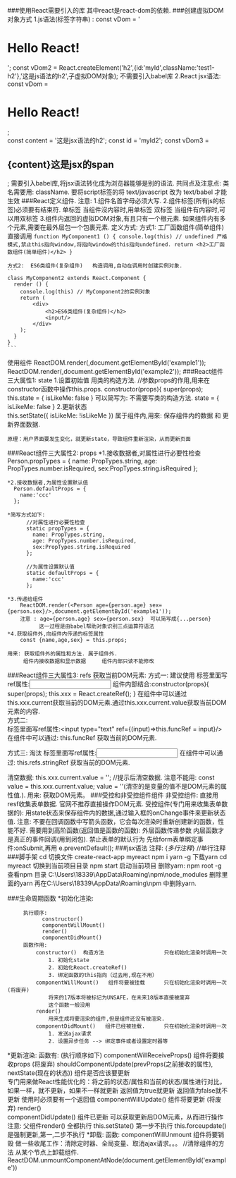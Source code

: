  ###使用React需要引入的库
    <script src="../js/react.development.js"></script>
    <script src="../js/react-dom.development.js"></script>
    <script src="../js/babel.min.js"></script>
    其中react是react-dom的依赖.
 ###创建虚拟DOM对象方式
   1.js语法(标签字符串) : 
       const vDom = '<h1>Hello React!</h1>'; 
       const vDom2 = React.createElement('h2',{id:'myId',className:'test1-h2'},'这是js语法的h2',子虚拟DOM对象);
        不需要引入babel库
   2.React jsx语法: 
       const vDom = <h1>Hello React!</h1>;  
       const content = '这是jsx语法的h2';
       const  id = 'myId2';
       const  vDom3 = <h2 id={id}>{content}<span>这是jsx的span</span></h2>;
       需要引入babel库,将jsx语法转化成为浏览器能够是别的语法.
   共同点及注意点: 
     类名需要用: className.
     要将script标签的将 text/javascript 改为 text/babel 才能生效
 ###React定义组件.
 注意: 1.组件名首字母必须大写.
           2.组件标签(所有js的标签)必须要有结束符.
                单标签  <xx  />    当组件沒内容时,用单标签
                双标签  <xx></xx>   当组件有内容时,可以用双标签
           3.组件内返回的虚拟DOM对象,有且只有一个根元素.
               如果组件内有多个元素,需要在最外层包一个包裹元素.
 定义方式:
    方式1: 工厂函数组件(简单组件)   直接调用
    ```
    function MyComponent1 () {
      console.log(this) // undefined 严格模式,禁止this指向window,将指向window的this指向undefined.
      return <h2>工厂函数组件(简单组件)</h2>
    }
    ```
    
    方式2:  ES6类组件(复杂组件)   构造调用,自动在调用时创建实例对象.
    ```
    class MyComponent2 extends React.Component {
      render () {
        console.log(this) // MyComponent2的实例对象
        return (
            <div>
                <h2>ES6类组件(复杂组件)</h2>
                <input/>
            </div>
        );
      }
    }
    ```
 使用组件
    ReactDOM.render(<MyComponent1></MyComponent1>,document.getElementById('example1'));
    ReactDOM.render(<MyComponent2 />,document.getElementById('example2'));
###React组件三大属性1: state
   1.设置初始值
    用类的构造方法.  //参数props的作用,用来在constructor函数中操作this.props.
        constructor(props){
          super(props);
          this.state = {
            isLikeMe: false
          }
    可以简写为: 不需要写类的构造方法.
           state = {
             isLikeMe: false
           }
    2.更新状态  
     this.setState({
          isLikeMe: !isLikeMe
     })
    属于组件内,用來: 保存组件内的数据  和  更新界面数据.
    
    原理：用户界面要发生变化，就更新state，导致组件重新渲染，从而更新页面
###React组件三大属性2: props
    *1.接收数据者,对属性进行必要性检查
      Person.propTypes = {
        name: PropTypes.string,
        age: PropTypes.number.isRequired,
        sex:PropTypes.string.isRequired
      };
    
    *2.接收数据者,为属性设置默认值
      Person.defaultProps = {
        name:'ccc'
      };
      
    *简写方式如下:
          //对属性进行必要性检查
          static propTypes = {
            name: PropTypes.string,
            age: PropTypes.number.isRequired,
            sex:PropTypes.string.isRequired
          };
      
          //为属性设置默认值
          static defaultProps = {
            name:'ccc'
          };
    
    *3.传递给组件
        ReactDOM.render(<Person age={person.age} sex={person.sex}/>,document.getElementById('example1'));
        注意 : age={person.age} sex={person.sex}  可以简写成{...person}
              这一过程是由babel帮助对象识别三点运算符语法
    *4.获取组件外,向组件内传递的标签属性
        const {name,age,sex} = this.props;
    
    用来: 获取组件外的属性和方法. 属于组件外.
         组件内接收数据和显示数据     组件内部只读不能修改
###React组件三大属性3: refs
获取当前DOM元素:
方式一:   建议使用
      标签里面写ref属性:<input type="text" ref={this.xxx}/>
      组件内部结合:constructor(props){
            super(props);
        this.xxx = React.createRef();
      }
      在组件中可以通过this.xxx.current获取当前的DOM元素.通过this.xxx.current.value获取当前DOM元素的内容.  
方式二:  
    标签里面写ref属性:<input type="text" ref={(input)=>this.funcRef = input}/>&nbsp;&nbsp;
    在组件中可以通过: this.funcRef 获取当前的DOM元素.

方式三:   淘汰
      标签里面写ref属性:<input type="text" ref="stringRef"/>
      在组件中可以通过: this.refs.stringRef 获取当前的DOM元素.

清空数据:
    this.xxx.current.value = ''; //提示后清空数据. 
    注意不能用:
        const value = this.xxx.current.value;
        value = ''(清空的是变量的值不是DOM元素的属性值.).
  用来: 获取DOM元素。
###受控和非受控组件组件
   非受控组件: 直接用resf收集表单数据. 官网不推荐直接操作DOM元素.
   受控组件(专门用来收集表单数据的): 
        用state状态来保存组件内的数据,通过输入框的onChange事件来更新状态值.
        注意: 不要在回调函数中写箭头函数，它会每次渲染时重新创建新的函数，性能不好.
        需要用到高阶函数(返回值是函数的函数): 外层函数传递参数  内层函数才是真正的事件回调(用到闭包).
   禁止表单的默认行为
       先给form表单绑定事件:onSubmit,再用 e.preventDefault();
###jsx语法
 注释: {*多行注释*}
       //单行注释
###脚手架
   cd 切换文件
   create-react-app  myreact
   npm  i  yarn  -g   下载yarn
   cd  myreact      切换到当前项目目录
   npm start    启动当前项目
删除yarn: 
   npm root -g   查看npm 目录
   C:\Users\18339\AppData\Roaming\npm\node_modules
   删除里面的yarn
   再在C:\Users\18339\AppData\Roaming\npm 中删除yarn.

###生命周期函数
   *初始化渲染: 
   ```
        执行顺序:
              constructor()
              componentWillMount()
              render()
              componentDidMount()
        函数作用:
            constructor()  构造方法                   只在初始化渲染时调用一次
                1. 初始化state
                2. 初始化React.createRef()
                3. 绑定函数的this指向（过去用,现在不用）
            componentWillMount()   组件将要被挂载      只在初始化渲染时调用一次 (将废弃)
                将来的17版本将被标记为UNSAFE，在未来18版本直接被废弃
                这个函数一般没用
            render()  
                用来生成将要渲染的组件,但是组件还没有被渲染.
            componentDidMount()   组件已经被挂载.      只在初始化渲染时调用一次
                1. 发送ajax请求
                2. 设置异步任务 --> 绑定事件或者设置定时器等
   ```
   *更新渲染:
        函数有:  (执行顺序如下)
            componentWillReceiveProps()   组件将要接收props  (将废弃)
            shouldComponentUpdate(prevProps(之前接收的属性), nextState(现在的状态))       组件是否应该要更新       
                专门用来做React性能优化的：将之前的状态/属性和当前的状态/属性进行对比，如果一样，就不更新，如果不一样就更新
                        返回值为true就更新
                        返回值为false就不更新
                使用时必须要有一个返回值
            componentWillUpdate()         组件将要更新  (将废弃)
            render()        
            componentDidUpdate()          组件已更新
                可以获取更新后DOM元素，从而进行操作
        注意: 父组件render() 全都执行
              this.setState() 第一步不执行
              this.forceupdate() 是强制更新,第一,二步不执行
   *卸载:
         函数: componentWillUnmount   组件将要销毁
               做一些收尾工作：清除定时器、全局变量、取消ajax请求。。。
                  //清除组件的方法  从某个节点上卸载组件.
                  ReactDOM.unmountComponentAtNode(document.getElementById('example'))
